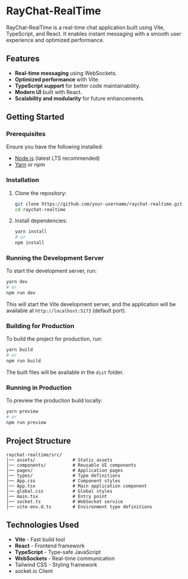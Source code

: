 # RayChat-RealTime

RayChat-RealTime is a real-time chat application built using Vite, TypeScript, and React. It enables instant messaging with a smooth user experience and optimized performance.

## Features

- **Real-time messaging** using WebSockets.
- **Optimized performance** with Vite.
- **TypeScript support** for better code maintainability.
- **Modern UI** built with React.
- **Scalability and modularity** for future enhancements.

## Getting Started

### Prerequisites

Ensure you have the following installed:

- [Node.js](https://nodejs.org/) (latest LTS recommended)
- [Yarn](https://yarnpkg.com/) or npm

### Installation

1. Clone the repository:
   ```sh
   git clone https://github.com/your-username/raychat-realtime.git
   cd raychat-realtime
   ```
2. Install dependencies:
   ```sh
   yarn install
   # or
   npm install
   ```

### Running the Development Server

To start the development server, run:

```sh
yarn dev
# or
npm run dev
```

This will start the Vite development server, and the application will be available at `http://localhost:5173` (default port).

### Building for Production

To build the project for production, run:

```sh
yarn build
# or
npm run build
```

The built files will be available in the `dist` folder.

### Running in Production

To preview the production build locally:

```sh
yarn preview
# or
npm run preview
```

## Project Structure

```
raychat-realtime/src/
│── assets/              # Static assets
│── components/          # Reusable UI components
│── pages/               # Application pages
│── types/               # Type definitions
│── App.css              # Component styles
│── App.tsx              # Main application component
│── global.css           # Global styles
│── main.tsx             # Entry point
│── socket.ts            # WebSocket service
│── vite-env.d.ts        # Environment type definitions
```

## Technologies Used

- **Vite** - Fast build tool
- **React** - Frontend framework
- **TypeScript** - Type-safe JavaScript
- **WebSockets** - Real-time communication
- Tailwind CSS - Styling framework
- socket.io Client
